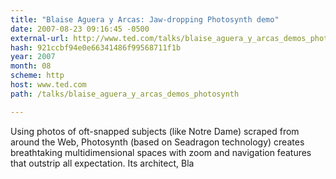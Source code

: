 ```yaml
---
title: "Blaise Aguera y Arcas: Jaw-dropping Photosynth demo"
date: 2007-08-23 09:16:45 -0500
external-url: http://www.ted.com/talks/blaise_aguera_y_arcas_demos_photosynth
hash: 921ccbf94e0e66341486f99568711f1b
year: 2007
month: 08
scheme: http
host: www.ted.com
path: /talks/blaise_aguera_y_arcas_demos_photosynth

---
```


Using photos of oft-snapped subjects (like Notre Dame) scraped from around the Web, Photosynth (based on Seadragon technology) creates breathtaking multidimensional spaces with zoom and navigation features that outstrip all expectation. Its architect, Bla
